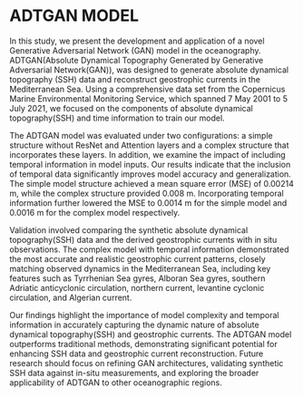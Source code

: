 # ADTGAN MODEL

In this study, we present  the development and application of a novel Generative Adversarial Network (GAN) model in the oceanography. ADTGAN(Absolute Dynamical Topography Generated by Generative Adversarial Network(GAN)), was designed to generate absolute dynamical topography (SSH) data and reconstruct geostrophic currents in the Mediterranean Sea. Using a comprehensive data set from the Copernicus Marine Environmental Monitoring Service, which spanned 7 May 2001 to 5 July 2021, we focused on the components of absolute dynamical topography(SSH) and time information to train our model.


The ADTGAN model was evaluated under two configurations: a simple structure without ResNet and Attention layers and a complex structure that incorporates these layers. In addition, we examine the impact of including temporal information in model inputs. Our results indicate that the inclusion of temporal data significantly improves model accuracy and generalization. The simple model structure achieved a mean square error (MSE) of $0.00214$ m, while the complex structure provided $0.008$ m. Incorporating temporal information further lowered the MSE to $0.0014$ m for the simple model and $0.0016$ m for the complex model respectively.

Validation involved comparing the synthetic absolute dynamical topography(SSH) data and the derived geostrophic currents with in situ observations. The complex model with temporal information demonstrated the most accurate and realistic geostrophic current patterns, closely matching observed dynamics in the Mediterranean Sea, including key features such as Tyrrhenian Sea gyres, Alboran Sea gyres, southern Adriatic anticyclonic circulation, northern current, levantine cyclonic circulation, and Algerian current.

Our findings highlight the importance of model complexity and temporal information in accurately capturing the dynamic nature of absolute dynamical topography(SSH) and geostrophic currents. The ADTGAN model outperforms traditional methods, demonstrating significant potential for enhancing SSH data and geostrophic current reconstruction. Future research should focus on refining GAN architectures, validating synthetic SSH data against in-situ measurements, and exploring the broader applicability of ADTGAN to other oceanographic regions.
